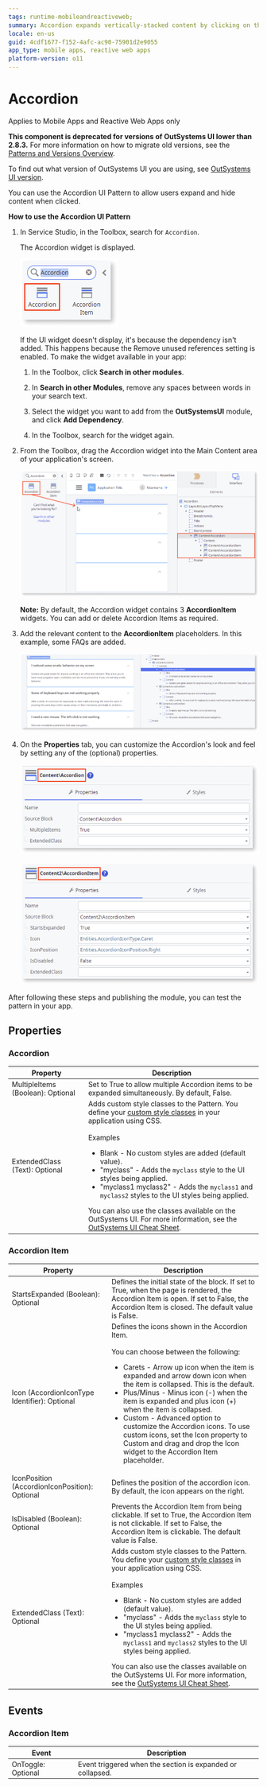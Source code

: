 ```yaml
---
tags: runtime-mobileandreactiveweb;  
summary: Accordion expands vertically-stacked content by clicking on the header.
locale: en-us
guid: 4cdf1677-f152-4afc-ac90-75901d2e9055
app_type: mobile apps, reactive web apps
platform-version: o11
---
```


# Accordion

<div class="info" markdown="1">

Applies to Mobile Apps and Reactive Web Apps only

</div>

<div class="info" markdown="1">

**This component is deprecated for versions of OutSystems UI lower than 2.8.3.** For more information on how to migrate old versions, see the [Patterns and Versions Overview](https://outsystemsui.outsystems.com/OutsystemsUiWebsite/MigrationOverview).

To find out what version of OutSystems UI you are using, see [OutSystems UI version](../../intro.md#outsystems-ui-version).

</div>

You can use the Accordion UI Pattern to allow users expand and hide content when clicked.

**How to use the Accordion UI Pattern**

1. In Service Studio, in the Toolbox, search for `Accordion`.

    The Accordion widget is displayed.

    ![Accordion widget](<images/accordion-widget-ss.png>)

    If the UI widget doesn't display, it's because the dependency isn't added. This happens because the Remove unused references setting is enabled. To make the widget available in your app:

    1. In the Toolbox, click **Search in other modules**.

    1. In **Search in other Modules**, remove any spaces between words in your search text.
    
    1. Select the widget you want to add from the **OutSystemsUI** module, and click **Add Dependency**. 
    
    1. In the Toolbox, search for the widget again.

1. From the Toolbox, drag the Accordion widget into the Main Content area of your application's screen.

    ![Drag widget to screen](<images/accordion-dragwidget-ss.png>)

    **Note:** By default, the Accordion widget contains 3 **AccordionItem** widgets. You can add or delete Accordion Items as required.

1. Add the relevant content to the **AccordionItem** placeholders. In this example, some FAQs are added.
  
    ![Add content to placeholders](<images/accordion-addcontent-ss.png>)

1. On the **Properties** tab, you can customize the Accordion's look and feel by setting any of the (optional) properties.

    ![Set relevant Accordion properties](<images/accordion-properties-ss.png>)

    ![Set relevant Accordion Item properties](<images/accordion-properties-item-ss.png>)

After following these steps and publishing the module, you can test the pattern in your app.

## Properties

### Accordion

| Property | Description  |
|---|--- |
| MultipleItems (Boolean): Optional | Set to True to allow multiple Accordion items to be expanded simultaneously. By default, False. |
| ExtendedClass (Text): Optional| Adds custom style classes to the Pattern. You define your [custom style classes](../../../../../develop/ui/look-feel/css.md) in your application using CSS.<br/><br/>Examples <ul><li>Blank - No custom styles are added (default value).</li><li>"myclass" - Adds the ``myclass`` style to the UI styles being applied.</li><li>"myclass1 myclass2" - Adds the ``myclass1`` and ``myclass2`` styles to the UI styles being applied.</li></ul>You can also use the classes available on the OutSystems UI. For more information, see the [OutSystems UI Cheat Sheet](https://outsystemsui.outsystems.com/OutSystemsUIWebsite/CheatSheet). |

### Accordion Item

|Property|Description|
|---|---|
|StartsExpanded (Boolean): Optional| Defines the initial state of the block. If set to True, when the page is rendered, the Accordion Item is open. If set to False, the Accordion Item is closed. The default value is False.|
|Icon (AccordionIconType Identifier): Optional|Defines the icons shown in the Accordion Item.<br/><br/>You can choose between the following:<ul><li>Carets - Arrow up icon when the item is expanded and arrow down icon when the item is collapsed. This is the default.</li><li> Plus/Minus - Minus icon (-) when the item is expanded and plus icon (+) when the item is collapsed.</li><li>Custom - Advanced option to customize the Accordion icons. To use custom icons, set the Icon property to Custom and drag and drop the Icon widget to the Accordion Item placeholder.</li></ul>|
|IconPosition (AccordionIconPosition): Optional|Defines the position of the accordion icon. By default, the icon appears on the right.|
|IsDisabled (Boolean): Optional| Prevents the Accordion Item from being clickable. If set to True, the Accordion Item is not clickable. If set to False, the Accordion Item is clickable. The default value is False.|
|ExtendedClass (Text): Optional| Adds custom style classes to the Pattern. You define your [custom style classes](../../../../../develop/ui/look-feel/css.md) in your application using CSS.<br/><br/>Examples <ul><li>Blank - No custom styles are added (default value).</li><li>"myclass" - Adds the ``myclass`` style to the UI styles being applied.</li><li>"myclass1 myclass2" - Adds the ``myclass1`` and ``myclass2`` styles to the UI styles being applied.</li></ul>You can also use the classes available on the OutSystems UI. For more information, see the [OutSystems UI Cheat Sheet](https://outsystemsui.outsystems.com/OutSystemsUIWebsite/CheatSheet). |

## Events

### Accordion Item

|Event|Description| 
|---|---|
|OnToggle: Optional|Event triggered when the section is expanded or collapsed.| 
